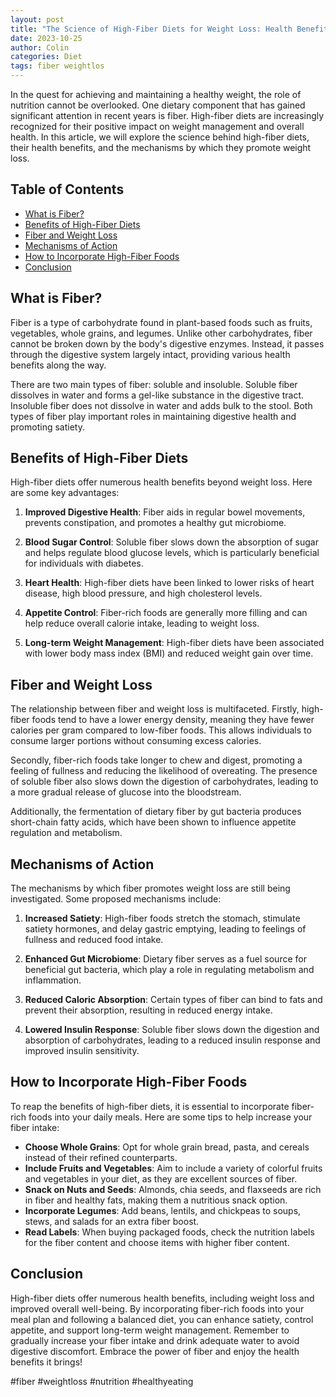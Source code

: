 ```yaml
---
layout: post
title: "The Science of High-Fiber Diets for Weight Loss: Health Benefits and Mechanisms"
date: 2023-10-25
author: Colin
categories: Diet
tags: fiber weightlos
---
```


In the quest for achieving and maintaining a healthy weight, the role of nutrition cannot be overlooked. One dietary component that has gained significant attention in recent years is fiber. High-fiber diets are increasingly recognized for their positive impact on weight management and overall health. In this article, we will explore the science behind high-fiber diets, their health benefits, and the mechanisms by which they promote weight loss.

## Table of Contents
- [What is Fiber?](#what-is-fiber)
- [Benefits of High-Fiber Diets](#benefits-of-high-fiber-diets)
- [Fiber and Weight Loss](#fiber-and-weight-loss)
- [Mechanisms of Action](#mechanisms-of-action)
- [How to Incorporate High-Fiber Foods](#how-to-incorporate-high-fiber-foods)
- [Conclusion](#conclusion)

## What is Fiber?

Fiber is a type of carbohydrate found in plant-based foods such as fruits, vegetables, whole grains, and legumes. Unlike other carbohydrates, fiber cannot be broken down by the body's digestive enzymes. Instead, it passes through the digestive system largely intact, providing various health benefits along the way.

There are two main types of fiber: soluble and insoluble. Soluble fiber dissolves in water and forms a gel-like substance in the digestive tract. Insoluble fiber does not dissolve in water and adds bulk to the stool. Both types of fiber play important roles in maintaining digestive health and promoting satiety.

## Benefits of High-Fiber Diets

High-fiber diets offer numerous health benefits beyond weight loss. Here are some key advantages:

1. **Improved Digestive Health**: Fiber aids in regular bowel movements, prevents constipation, and promotes a healthy gut microbiome.

2. **Blood Sugar Control**: Soluble fiber slows down the absorption of sugar and helps regulate blood glucose levels, which is particularly beneficial for individuals with diabetes.

3. **Heart Health**: High-fiber diets have been linked to lower risks of heart disease, high blood pressure, and high cholesterol levels.

4. **Appetite Control**: Fiber-rich foods are generally more filling and can help reduce overall calorie intake, leading to weight loss.

5. **Long-term Weight Management**: High-fiber diets have been associated with lower body mass index (BMI) and reduced weight gain over time.

## Fiber and Weight Loss

The relationship between fiber and weight loss is multifaceted. Firstly, high-fiber foods tend to have a lower energy density, meaning they have fewer calories per gram compared to low-fiber foods. This allows individuals to consume larger portions without consuming excess calories.

Secondly, fiber-rich foods take longer to chew and digest, promoting a feeling of fullness and reducing the likelihood of overeating. The presence of soluble fiber also slows down the digestion of carbohydrates, leading to a more gradual release of glucose into the bloodstream.

Additionally, the fermentation of dietary fiber by gut bacteria produces short-chain fatty acids, which have been shown to influence appetite regulation and metabolism.

## Mechanisms of Action

The mechanisms by which fiber promotes weight loss are still being investigated. Some proposed mechanisms include:

1. **Increased Satiety**: High-fiber foods stretch the stomach, stimulate satiety hormones, and delay gastric emptying, leading to feelings of fullness and reduced food intake.

2. **Enhanced Gut Microbiome**: Dietary fiber serves as a fuel source for beneficial gut bacteria, which play a role in regulating metabolism and inflammation.

3. **Reduced Caloric Absorption**: Certain types of fiber can bind to fats and prevent their absorption, resulting in reduced energy intake.

4. **Lowered Insulin Response**: Soluble fiber slows down the digestion and absorption of carbohydrates, leading to a reduced insulin response and improved insulin sensitivity.

## How to Incorporate High-Fiber Foods

To reap the benefits of high-fiber diets, it is essential to incorporate fiber-rich foods into your daily meals. Here are some tips to help increase your fiber intake:

- **Choose Whole Grains**: Opt for whole grain bread, pasta, and cereals instead of their refined counterparts.
- **Include Fruits and Vegetables**: Aim to include a variety of colorful fruits and vegetables in your diet, as they are excellent sources of fiber.
- **Snack on Nuts and Seeds**: Almonds, chia seeds, and flaxseeds are rich in fiber and healthy fats, making them a nutritious snack option.
- **Incorporate Legumes**: Add beans, lentils, and chickpeas to soups, stews, and salads for an extra fiber boost.
- **Read Labels**: When buying packaged foods, check the nutrition labels for the fiber content and choose items with higher fiber content.

## Conclusion

High-fiber diets offer numerous health benefits, including weight loss and improved overall well-being. By incorporating fiber-rich foods into your meal plan and following a balanced diet, you can enhance satiety, control appetite, and support long-term weight management. Remember to gradually increase your fiber intake and drink adequate water to avoid digestive discomfort. Embrace the power of fiber and enjoy the health benefits it brings!

\#fiber #weightloss #nutrition #healthyeating